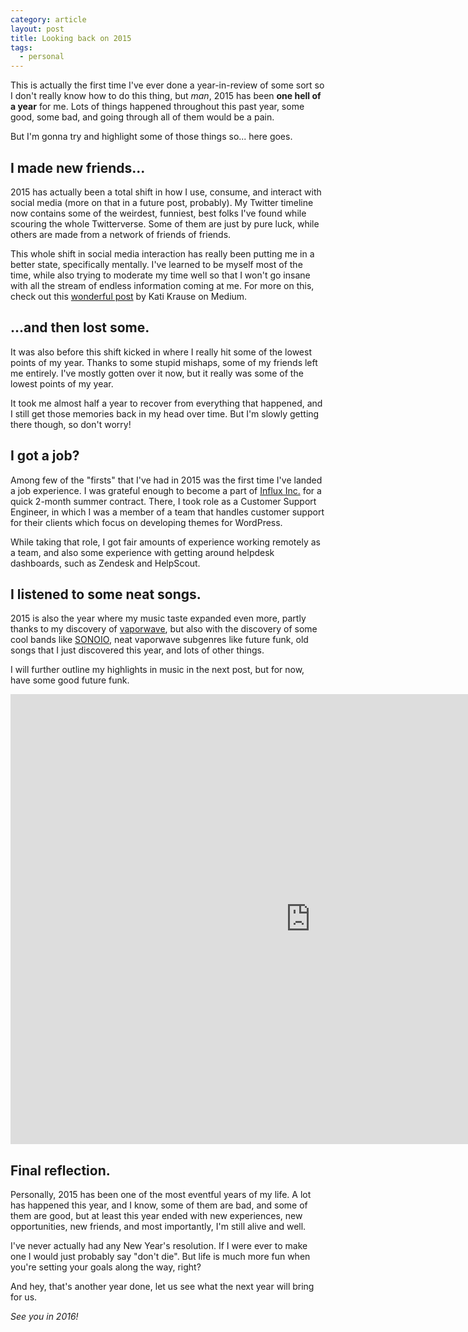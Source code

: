 ```yaml
---
category: article
layout: post
title: Looking back on 2015
tags:
  - personal
---
```


This is actually the first time I've ever done a year-in-review of some sort so I don't really know how to do this thing, but _man_, 2015 has been **one hell of a year** for me. Lots of things happened throughout this past year, some good, some bad, and going through all of them would be a pain.

But I'm gonna try and highlight some of those things so... here goes.

## I made new friends...

2015 has actually been a total shift in how I use, consume, and interact with social media (more on that in a future post, probably). My Twitter timeline now contains some of the weirdest, funniest, best folks I've found while scouring the whole Twitterverse. Some of them are just by pure luck, while others are made from a network of friends of friends.

This whole shift in social media interaction has really been putting me in a better state, specifically mentally. I've learned to be myself most of the time, while also trying to moderate my time well so that I won't go insane with all the stream of endless information coming at me. For more on this, check out this [wonderful post](https://medium.com/@katikrause/facebook-s-mental-health-problem-9c48374c1bd8) by Kati Krause on Medium.

## ...and then lost some.

It was also before this shift kicked in where I really hit some of the lowest points of my year. Thanks to some stupid mishaps, some of my friends left me entirely. I've mostly gotten over it now, but it really was some of the lowest points of my year.

It took me almost half a year to recover from everything that happened, and I still get those memories back in my head over time. But I'm slowly getting there though, so don't worry!

## I got a job?

Among few of the "firsts" that I've had in 2015 was the first time I've landed a job experience. I was grateful enough to become a part of [Influx Inc.](https://influx.com/) for a quick 2-month summer contract. There, I took role as a Customer Support Engineer, in which I was a member of a team that handles customer support for their clients which focus on developing themes for WordPress.

While taking that role, I got fair amounts of experience working remotely as a team, and also some experience with getting around helpdesk dashboards, such as Zendesk and HelpScout.

## I listened to some neat songs.

2015 is also the year where my music taste expanded even more, partly thanks to my discovery of [vaporwave](https://en.wikipedia.org/wiki/Vaporwave), but also with the discovery of some cool bands like [SONOIO](https://www.youtube.com/watch?v=S4HT1Mu7zNk), neat vaporwave subgenres like future funk, old songs that I just discovered this year, and lots of other things.

I will further outline my highlights in music in the next post, but for now, have some good future funk.

<div class="video-wrapper">
  <iframe width="960" height="720" src="https://www.youtube.com/embed/ez5WWFdyWxA" frameborder="0" allowfullscreen></iframe>
</div>

## Final reflection.

Personally, 2015 has been one of the most eventful years of my life. A lot has happened this year, and I know, some of them are bad, and some of them are good, but at least this year ended with new experiences, new opportunities, new friends, and most importantly, I'm still alive and well.

I've never actually had any New Year's resolution. If I were ever to make one I would just probably say "don't die". But life is much more fun when you're setting your goals along the way, right?

And hey, that's another year done, let us see what the next year will bring for us.

_See you in 2016!_
